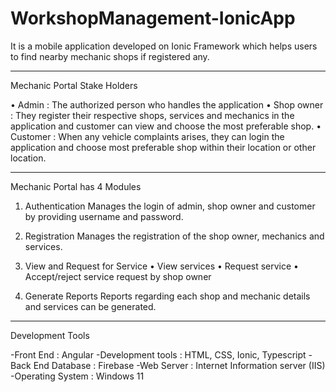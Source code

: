 # WorkshopManagement-IonicApp
It is a mobile application developed on Ionic Framework which helps users to find nearby mechanic shops if registered any.

******************************************
Mechanic Portal Stake Holders

• Admin : The authorized person who handles the application
• Shop owner : They register their respective shops, services and mechanics in the application and customer can view and choose the most preferable shop.
• Customer : When any vehicle complaints arises, they can login the application and choose most preferable shop within their location or other location.
*******************************************
Mechanic Portal has 4 Modules 

1. Authentication
Manages the login of admin, shop owner and customer by providing username and password.

2. Registration
Manages the registration of the shop owner, mechanics and services.

3. View and Request for Service
• View services
• Request service
• Accept/reject service request by shop owner

4. Generate Reports
Reports regarding each shop and mechanic details and services can be generated.

********************************************

Development Tools

-Front End : Angular
-Development tools : HTML, CSS, Ionic, Typescript
-Back End Database : Firebase
-Web Server : Internet Information server (IIS)
-Operating System : Windows 11
